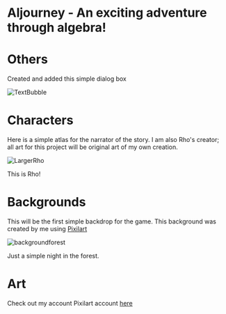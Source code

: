 # Aljourney - An exciting adventure through algebra!

# Others
Created and added this simple dialog box

![TextBubble](https://user-images.githubusercontent.com/46328589/89947649-09b26700-dbe2-11ea-8e36-c95f7a817c74.png)

# Characters
Here is a simple atlas for the narrator of the story.  I am also Rho's creator; all art for this project will be original art of my own creation.

![LargerRho](https://user-images.githubusercontent.com/46328589/89076698-01367280-d33e-11ea-83c5-cc67899d35c2.PNG)

This is Rho!

# Backgrounds
This will be the first simple backdrop for the game.  This background was created by me using [Pixilart](https://www.pixilart.com/)

![backgroundforest](https://user-images.githubusercontent.com/46328589/89055912-7000d500-d318-11ea-803f-c79fed717ce5.png)

Just a simple night in the forest.

# Art
Check out my account Pixilart account [here](https://www.pixilart.com/emberlynnrobb)
